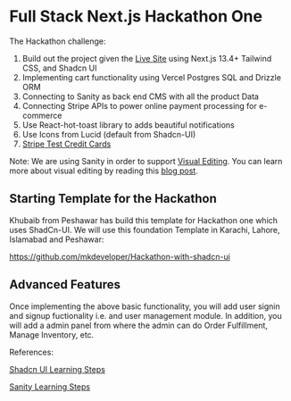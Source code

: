 # Full Stack Next.js Hackathon One

The Hackathon challenge:

1. Build out the project given the [Live Site](https://full-stack-ecommerce-clothing-web.vercel.app/) using Next.js 13.4+ Tailwind CSS, and Shadcn UI
2. Implementing cart functionality using Vercel Postgres SQL and Drizzle ORM 
3. Connecting to Sanity as back end CMS with all the product Data
4. Connecting Stripe APIs to power online payment processing for e-commerce
5. Use React-hot-toast library to adds beautiful notifications
6. Use Icons from Lucid (default from Shadcn-UI)
7. [Stripe Test Credit Cards](https://stripe.com/docs/testing)

Note: We are using Sanity in order to support [Visual Editing](https://www.sanity.io/docs/vercel-visual-editing). You can learn more about visual editing by reading this [blog post](https://www.sanity.io/blog/visual-editing-sanity-vercel).

## Starting Template for the Hackathon

Khubaib from Peshawar has build this template for Hackathon one which uses ShadCn-UI. We will use this foundation Template in Karachi, Lahore, Islamabad and Peshawar:

https://github.com/mkdeveloper/Hackathon-with-shadcn-ui

## Advanced Features

Once implementing the above basic functionality, you will add user signin and signup fuctionality i.e. and user management module. In addition, you will add a admin panel from where the admin can do Order Fulfillment, Manage Inventory, etc. 

References:

[Shadcn UI Learning Steps](https://github.com/panaverse/learn-nextjs/tree/main/step07_styling/tailwindCSS/step12_shadcn_ui/)

[Sanity Learning Steps](https://github.com/panaverse/learn-nextjs/tree/main/step09_headless_cms/sanity)


